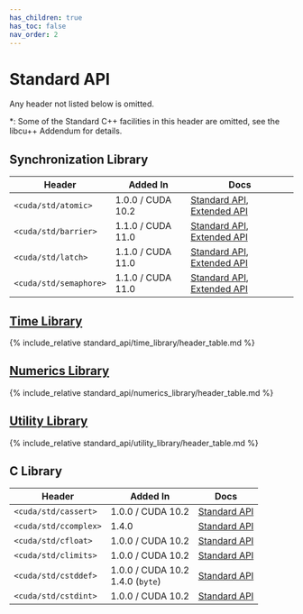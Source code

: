 ```yaml
---
has_children: true
has_toc: false
nav_order: 2
---
```


# Standard API

Any header not listed below is omitted.

*: Some of the Standard C++ facilities in this header are omitted, see the
libcu++ Addendum for details.

## Synchronization Library

| Header                                         | Added In          | Docs |
|------------------------------------------------|-------------------|------|
| `<cuda/std/atomic>`    | 1.0.0 / CUDA 10.2 | [Standard API](https://en.cppreference.com/w/cpp/header/atomic), [Extended API](./extended_api/synchronization_primitives/atomic.md)       |
| `<cuda/std/barrier>`   | 1.1.0 / CUDA 11.0 | [Standard API](https://en.cppreference.com/w/cpp/header/barrier), [Extended API](./extended_api/synchronization_primtives/barrier.md)     |
| `<cuda/std/latch>`     | 1.1.0 / CUDA 11.0 | [Standard API](https://en.cppreference.com/w/cpp/header/latch), [Extended API](./extended_api/synchronization_primitives/latch.md)        |
| `<cuda/std/semaphore>` | 1.1.0 / CUDA 11.0 | [Standard API](https://en.cppreference.com/w/cpp/header/semaphore), [Extended API](./extended_api/synchronization_primitives/counting_semaphore.md) |

## [Time Library](./standard_api/time_library.md)

{% include_relative standard_api/time_library/header_table.md %}

## [Numerics Library](./standard_api/numerics_library.md)

{% include_relative standard_api/numerics_library/header_table.md %}

## [Utility Library](./standard_api/utility_library.md)

{% include_relative standard_api/utility_library/header_table.md %}

## C Library

| Header                   | Added In                             | Docs |
|--------------------------|--------------------------------------|------|
| `<cuda/std/cassert>`     | 1.0.0 / CUDA 10.2                    | [Standard API](https://en.cppreference.com/w/cpp/header/cassert)  |
| `<cuda/std/ccomplex>`    | 1.4.0                                | [Standard API](https://en.cppreference.com/w/cpp/header/ccomplex) |
| `<cuda/std/cfloat>`      | 1.0.0 / CUDA 10.2                    | [Standard API](https://en.cppreference.com/w/cpp/header/cfloat)   |
| `<cuda/std/climits>`     | 1.0.0 / CUDA 10.2                    | [Standard API](https://en.cppreference.com/w/cpp/header/climits)  |
| `<cuda/std/cstddef>`     | 1.0.0 / CUDA 10.2<br/>1.4.0 (`byte`) | [Standard API](https://en.cppreference.com/w/cpp/header/cstddef)  |
| `<cuda/std/cstdint>`     | 1.0.0 / CUDA 10.2                    | [Standard API](https://en.cppreference.com/w/cpp/header/cstdint)  |

